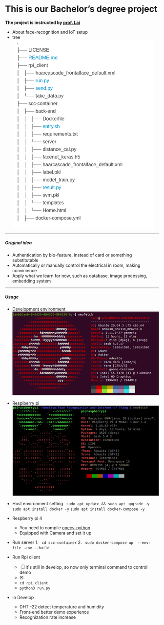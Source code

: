 # This is our Bachelor’s degree project
**The project is instructed by [prof. Lai](https://www.hsnl.cse.nsysu.edu.tw//wklai/)**

- About face-recognition and IoT setup
- tree
![](/pic/tree.png)

---
##### Original idea
- Authentication by bio-feature, instead of card or something substitutable
- Automatically or manually control the electrical in room, making convinience
- Apply what we learn for now, such as database, image processing, embedding system
---
##### Usage
- Development environment
![](/pic/neofetch.png)
- Respiberry pi 
![](/pic/neofetch_rpi.png)

- Host environment setting
    ``` sudo apt update && sudo apt upgrade -y```
    ``` sudo apt install docker -y ```
    ``` sudo apt install docker-compose -y ```

- Respberry pi 4 
    - You need to compile [opecv-python](https://pimylifeup.com/raspberry-pi-opencv/) 
    - Equipped with Camera and set it up

- Run server 
    1\. ``` cd scc-container```
    2\. ``` sudo docker-compose up  --env-file .env --build```

- Run Rpi client
    - [ ] it's still in develop, so now only terminal command to control demo
    - [x] 
    - ``` cd rpi_client ```
    - ```python3 run.py ```

- In Develop
    - DHT -22 detect temperature and humidity
    - Front-end better demo experience
    - Recognization rate increase